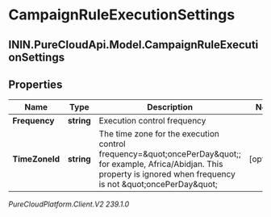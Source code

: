 # CampaignRuleExecutionSettings

## ININ.PureCloudApi.Model.CampaignRuleExecutionSettings

## Properties

|Name | Type | Description | Notes|
|------------ | ------------- | ------------- | -------------|
| **Frequency** | **string** | Execution control frequency | |
| **TimeZoneId** | **string** | The time zone for the execution control frequency&#x3D;\&quot;oncePerDay\&quot;; for example, Africa/Abidjan. This property is ignored when frequency is not \&quot;oncePerDay\&quot; | [optional] |



_PureCloudPlatform.Client.V2 239.1.0_
